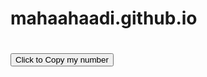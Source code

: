 # mahaahaadi.github.io


<!DOCTYPE html>
<html>
<head>
<style>
input {
  display: none;
}

button {
	width:  100%;
    color:  #008CBA;
    border: 2px solid #fff;
}


button:hover {
  color:  #008CBA; 
  border: 2px solid #008CBA;
  padding: 10px;
}



</style>
</head>
<body>

<h1><input type="text" value="8660720750" id="myInput" disabled style=" background-color:#fff display:block "></h1>
<button onclick="myFunction()">Click to Copy my number</button>

<script>
function myFunction() {
  /* Get the text field */
  var copyText = document.getElementById("myInput");

  /* Select the text field */
  copyText.select();
  copyText.setSelectionRange(0, 99999); /* For mobile devices */

  /* Copy the text inside the text field */
  navigator.clipboard.writeText(copyText.value);
  
  /* Alert the copied text */
  alert("You have successfully copied my number : " + copyText.value);
}
</script>

</body>
</html>

